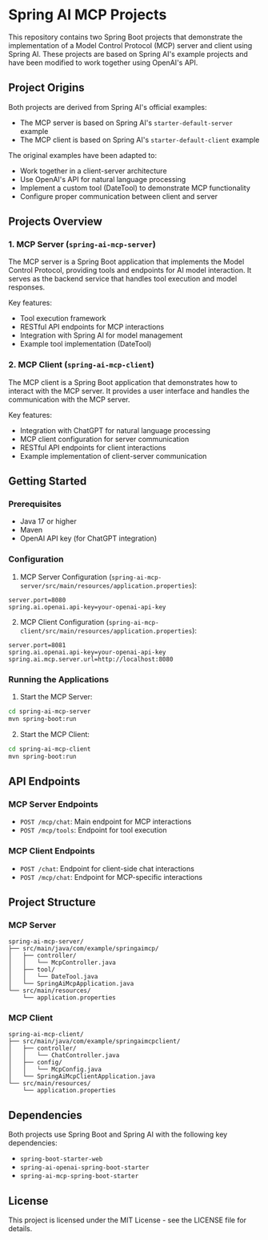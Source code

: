 # Spring AI MCP Projects

This repository contains two Spring Boot projects that demonstrate the implementation of a Model Control Protocol (MCP) server and client using Spring AI. These projects are based on Spring AI's example projects and have been modified to work together using OpenAI's API.

## Project Origins

Both projects are derived from Spring AI's official examples:
- The MCP server is based on Spring AI's `starter-default-server` example
- The MCP client is based on Spring AI's `starter-default-client` example

The original examples have been adapted to:
- Work together in a client-server architecture
- Use OpenAI's API for natural language processing
- Implement a custom tool (DateTool) to demonstrate MCP functionality
- Configure proper communication between client and server

## Projects Overview

### 1. MCP Server (`spring-ai-mcp-server`)

The MCP server is a Spring Boot application that implements the Model Control Protocol, providing tools and endpoints for AI model interaction. It serves as the backend service that handles tool execution and model responses.

Key features:
- Tool execution framework
- RESTful API endpoints for MCP interactions
- Integration with Spring AI for model management
- Example tool implementation (DateTool)

### 2. MCP Client (`spring-ai-mcp-client`)

The MCP client is a Spring Boot application that demonstrates how to interact with the MCP server. It provides a user interface and handles the communication with the MCP server.

Key features:
- Integration with ChatGPT for natural language processing
- MCP client configuration for server communication
- RESTful API endpoints for client interactions
- Example implementation of client-server communication

## Getting Started

### Prerequisites

- Java 17 or higher
- Maven
- OpenAI API key (for ChatGPT integration)

### Configuration

1. MCP Server Configuration (`spring-ai-mcp-server/src/main/resources/application.properties`):
```properties
server.port=8080
spring.ai.openai.api-key=your-openai-api-key
```

2. MCP Client Configuration (`spring-ai-mcp-client/src/main/resources/application.properties`):
```properties
server.port=8081
spring.ai.openai.api-key=your-openai-api-key
spring.ai.mcp.server.url=http://localhost:8080
```

### Running the Applications

1. Start the MCP Server:
```bash
cd spring-ai-mcp-server
mvn spring-boot:run
```

2. Start the MCP Client:
```bash
cd spring-ai-mcp-client
mvn spring-boot:run
```

## API Endpoints

### MCP Server Endpoints

- `POST /mcp/chat`: Main endpoint for MCP interactions
- `POST /mcp/tools`: Endpoint for tool execution

### MCP Client Endpoints

- `POST /chat`: Endpoint for client-side chat interactions
- `POST /mcp/chat`: Endpoint for MCP-specific interactions

## Project Structure

### MCP Server
```
spring-ai-mcp-server/
├── src/main/java/com/example/springaimcp/
│   ├── controller/
│   │   └── McpController.java
│   ├── tool/
│   │   └── DateTool.java
│   └── SpringAiMcpApplication.java
└── src/main/resources/
    └── application.properties
```

### MCP Client
```
spring-ai-mcp-client/
├── src/main/java/com/example/springaimcpclient/
│   ├── controller/
│   │   └── ChatController.java
│   ├── config/
│   │   └── McpConfig.java
│   └── SpringAiMcpClientApplication.java
└── src/main/resources/
    └── application.properties
```

## Dependencies

Both projects use Spring Boot and Spring AI with the following key dependencies:
- `spring-boot-starter-web`
- `spring-ai-openai-spring-boot-starter`
- `spring-ai-mcp-spring-boot-starter`

## License

This project is licensed under the MIT License - see the LICENSE file for details. 